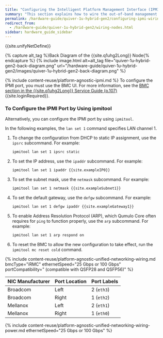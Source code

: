 ```yaml
---
title: "Configuring the Intelligent Platform Management Interface (IPMI) and Wiring Your Quiver 1U Hybrid Gen2 Nodes"
summary: "This section explains how to wire the out-of-band management (IPMI) port, 25 Gbps or 100 Gbps ports, and power on Quiver 1UH Gen2 nodes."
permalink: /hardware-guide/quiver-1u-hybrid-gen2/configuring-ipmi-wiring-nodes.html
redirect_from:
  - /hardware-guide/quiver-1u-hybrid-gen2/wiring-nodes.html
sidebar: hardware_guide_sidebar
---
```


{{site.unifyNetDefine}}

{% capture alt_tag %}Back Diagram of the {{site.q1uhg2Long}} Node{% endcapture %}
{% include image.html alt=alt_tag file="quiver-1u-hybrid-gen2-back-diagram.png" url="/hardware-guide/quiver-1u-hybrid-gen2/images/quiver-1u-hybrid-gen2-back-diagram.png" %}

{% include content-reuse/platform-agnostic-ipmi.md %}
To configure the IPMI port, you must use the BMC UI. For more information, see the [BMC section in the {{site.q1uhg2Long}} Service Guide (p.107)](https://care.qumulo.com/hc/en-us/articles/19236348044947-Quiver-1U-Hybrid-Gen2-Service-Guide) {{site.loginRequired}}.

### To Configure the IPMI Port by Using ipmitool
Alternatively, you can configure the IPMI port by using `ipmitool`.

In the following examples, the `lan set 1` command specifies LAN channel 1.

1. To change the configuration from DHCP to static IP assignment, use the `ipsrc` subcommand. For example:

   ```bash
   ipmitool lan set 1 ipsrc static
   ```

1. To set the IP address, use the `ipaddr` subcommand. For example:

   ```bash
   ipmitool lan set 1 ipaddr {{site.exampleIP0}}
   ```

1. To set the subnet mask, use the `netmask` subcommand. For example:

   ```bash
   ipmitool lan set 1 netmask {{site.exampleSubnet1}}
   ```

1. To set the default gateway, use the `defgw` subcommand. For example:

   ```bash
   ipmitool lan set 1 defgw ipaddr {{site.exampleGateway1}}
   ````

1. To enable Address Resolution Protocol (ARP), which Qumulo Core often requires for `ping` to function properly, use the `arp` subcommand. For example:

   ```bash
   ipmitool lan set 1 arp respond on
   ```

1. To reset the BMC to allow the new configuration to take effect, run the `ipmitool mc reset cold` command.

{% include content-reuse/platform-agnostic-unified-networking-wiring.md bmcType="iRMC" ethernetSpeed="25 Gbps or 100 Gbps" portCompatibility=" (compatible with QSFP28 and QSFP56)" %}

| NIC Manufacturer | Port Location | Port Labels |
| ---------------- | ------------- | ----------- |
| Broadcom         | Left          | 2 (`eth3`)  |
| Broadcom         | Right         | 1 (`eth2`)  |
| Mellanox         | Left          | 2 (`eth1`)  |
| Mellanox         | Right         | 1 (`eth0`)  |

{% include content-reuse/platform-agnostic-unified-networking-wiring-power.md ethernetSpeed="25 Gbps or 100 Gbps" %}
